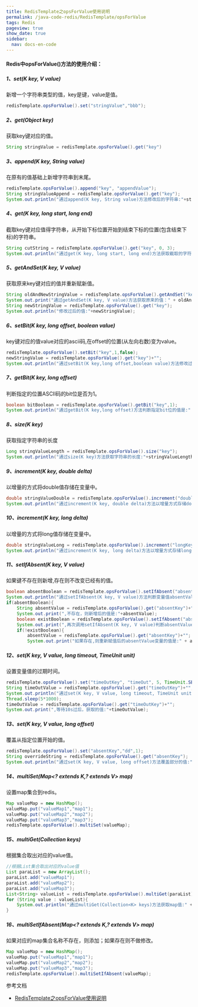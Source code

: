 ```yaml
---
title: RedisTemplate之opsForValue使用说明
permalink: /java-code-redis/RedisTemplate/opsForValue
tags: Redis
pageview: true
show_date: true
sidebar:
  nav: docs-en-code
---
```

#### Redis中opsForValue()方法的使用介绍：

##### 1、set(K key, V value)   
新增一个字符串类型的值，key是键，value是值。
```java
redisTemplate.opsForValue().set("stringValue","bbb");
```
##### 2、get(Object key)   
获取key键对应的值。
```java
String stringValue = redisTemplate.opsForValue().get("key")
```
##### 3、append(K key, String value)
在原有的值基础上新增字符串到末尾。   
```java
redisTemplate.opsForValue().append("key", "appendValue");
String stringValueAppend = redisTemplate.opsForValue().get("key");
System.out.println("通过append(K key, String value)方法修改后的字符串:"+stringValueAppend);  
```
##### 4、get(K key, long start, long end)
截取key键对应值得字符串，从开始下标位置开始到结束下标的位置(包含结束下标)的字符串。
```java
String cutString = redisTemplate.opsForValue().get("key", 0, 3);  
System.out.println("通过get(K key, long start, long end)方法获取截取的字符串:"+cutString);  
```
##### 5、getAndSet(K key, V value)
获取原来key键对应的值并重新赋新值。   
```java
String oldAndNewStringValue = redisTemplate.opsForValue().getAndSet("key", "ccc");  
System.out.print("通过getAndSet(K key, V value)方法获取原来的值：" + oldAndNewStringValue );  
String newStringValue = redisTemplate.opsForValue().get("key");  
System.out.println("修改过后的值:"+newStringValue);  
```
##### 6、setBit(K key, long offset, boolean value)
key键对应的值value对应的ascii码,在offset的位置(从左向右数)变为value。
```java
redisTemplate.opsForValue().setBit("key",1,false);  
newStringValue = redisTemplate.opsForValue().get("key")+"";  
System.out.println("通过setBit(K key,long offset,boolean value)方法修改过后的值:"+newStringValue);  
```
##### 7、getBit(K key, long offset)
判断指定的位置ASCII码的bit位是否为1。
```java
boolean bitBoolean = redisTemplate.opsForValue().getBit("key",1);  
System.out.println("通过getBit(K key,long offset)方法判断指定bit位的值是:" + bitBoolean);  
```
##### 8、size(K key)
获取指定字符串的长度
```java
Long stringValueLength = redisTemplate.opsForValue().size("key");  
System.out.println("通过size(K key)方法获取字符串的长度:"+stringValueLength);  
```
##### 9、increment(K key, double delta)
以增量的方式将double值存储在变量中。
```java
double stringValueDouble = redisTemplate.opsForValue().increment("doubleKey",5);   
System.out.println("通过increment(K key, double delta)方法以增量方式存储double值:" + stringValueDouble);  
```
##### 10、increment(K key, long delta)
以增量的方式将long值存储在变量中。
```java
double stringValueLong = redisTemplate.opsForValue().increment("longKey",6);   
System.out.println("通过increment(K key, long delta)方法以增量方式存储long值:" + stringValueLong);  
```
##### 11、setIfAbsent(K key, V value)
如果键不存在则新增,存在则不改变已经有的值。
```java
boolean absentBoolean = redisTemplate.opsForValue().setIfAbsent("absentKey","fff");  
System.out.println("通过setIfAbsent(K key, V value)方法判断变量值absentValue是否存在:" + absentBoolean);  
if(absentBoolean){  
    String absentValue = redisTemplate.opsForValue().get("absentKey")+"";  
    System.out.print(",不存在，则新增后的值是:"+absentValue);  
    boolean existBoolean = redisTemplate.opsForValue().setIfAbsent("absentKey","eee");  
    System.out.print(",再次调用setIfAbsent(K key, V value)判断absentValue是否存在并重新赋值:" + existBoolean);  
    if(!existBoolean){  
        absentValue = redisTemplate.opsForValue().get("absentKey")+"";  
        System.out.print("如果存在,则重新赋值后的absentValue变量的值是:" + absentValue);  
```
##### 12、set(K key, V value, long timeout, TimeUnit unit)
设置变量值的过期时间。
```java
redisTemplate.opsForValue().set("timeOutKey", "timeOut", 5, TimeUnit.SECONDS);  
String timeOutValue = redisTemplate.opsForValue().get("timeOutKey")+"";  
System.out.println("通过set(K key, V value, long timeout, TimeUnit unit)方法设置过期时间，过期之前获取的数据:"+timeOutValue);  
Thread.sleep(5*1000);  
timeOutValue = redisTemplate.opsForValue().get("timeOutKey")+"";  
System.out.print(",等待10s过后，获取的值:"+timeOutValue);  
```
##### 13、set(K key, V value, long offset)
覆盖从指定位置开始的值。
```java
redisTemplate.opsForValue().set("absentKey","dd",1);  
String overrideString = redisTemplate.opsForValue().get("absentKey");  
System.out.println("通过set(K key, V value, long offset)方法覆盖部分的值:"+overrideString);  
```
##### 14、multiSet(Map<? extends K,? extends V> map)
设置map集合到redis。
```java
Map valueMap = new HashMap();  
valueMap.put("valueMap1","map1");  
valueMap.put("valueMap2","map2");  
valueMap.put("valueMap3","map3");  
redisTemplate.opsForValue().multiSet(valueMap);  
```
##### 15、multiGet(Collection<K> keys)
根据集合取出对应的value值。
```java
//根据List集合取出对应的value值  
List paraList = new ArrayList();  
paraList.add("valueMap1");  
paraList.add("valueMap2");  
paraList.add("valueMap3");  
List<String> valueList = redisTemplate.opsForValue().multiGet(paraList);  
for (String value : valueList){  
    System.out.println("通过multiGet(Collection<K> keys)方法获取map值:" + value);  
}
```
##### 16、multiSetIfAbsent(Map<? extends K,? extends V> map)
如果对应的map集合名称不存在，则添加；如果存在则不做修改。
```java
Map valueMap = new HashMap();  
valueMap.put("valueMap1","map1");  
valueMap.put("valueMap2","map2");  
valueMap.put("valueMap3","map3");  
redisTemplate.opsForValue().multiSetIfAbsent(valueMap);
```

参考文档
- [RedisTemplate之opsForValue使用说明](https://blog.csdn.net/qq_25135655/article/details/80357137)
